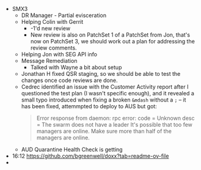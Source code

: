 - SMX3
	- DR Manager - Partial evisceration
	- Helping Colin with Gerrit
		- -1'd new review
		- New review is also on PatchSet 1 of a PatchSet from Jon, that's now on PatchSet 3, we should work out a plan for addressing the review comments.
	- Helping Jon with SEG API info
	- Message Remediation
		- Talked with Wayne a bit about setup
	- Jonathan H fixed QSR staging, so we should be able to test the changes once code reviews are done.
	- Cedrec identified an issue with the Customer Activity report after I questioned the test plan (I wasn't specific enough), and it revealed a small typo introduced when fixing a broken `&mdash` without a `;` – it has been fixed, attemmpted to deploy to AUS but got:
	  > Error response from daemon: rpc error: code = Unknown desc = The swarm does not have a leader It's possible that too few managers are online.  Make sure more than half of the managers are online.
	- AUD Quarantine Health Check is getting
- 16:12 https://github.com/bgreenwell/doxx?tab=readme-ov-file
-